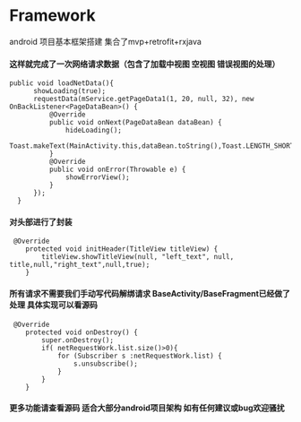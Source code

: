 # Framework
android 项目基本框架搭建 集合了mvp+retrofit+rxjava

#### 这样就完成了一次网络请求数据（包含了加载中视图 空视图 错误视图的处理）

    public void loadNetData(){
          showLoading(true);
          requestData(mService.getPageData1(1, 20, null, 32), new OnBackListener<PageDataBean>() {
              @Override
              public void onNext(PageDataBean dataBean) {
                  hideLoading();
                  Toast.makeText(MainActivity.this,dataBean.toString(),Toast.LENGTH_SHORT).show();
              }
              @Override
              public void onError(Throwable e) {
                  showErrorView();
              }
          });
      } 
      
#### 对头部进行了封装

 
     @Override
        protected void initHeader(TitleView titleView) {
            titleView.showTitleView(null, "left_text", null, title,null,"right_text",null,true);
        }
        
        
#### 所有请求不需要我们手动写代码解绑请求 BaseActivity/BaseFragment已经做了处理 具体实现可以看源码

     @Override
        protected void onDestroy() {
            super.onDestroy();
            if( netRequestWork.list.size()>0){
                for (Subscriber s :netRequestWork.list) {
                    s.unsubscribe();
                }
            }
        }
    
    
#### 更多功能请查看源码 适合大部分android项目架构 如有任何建议或bug欢迎骚扰
